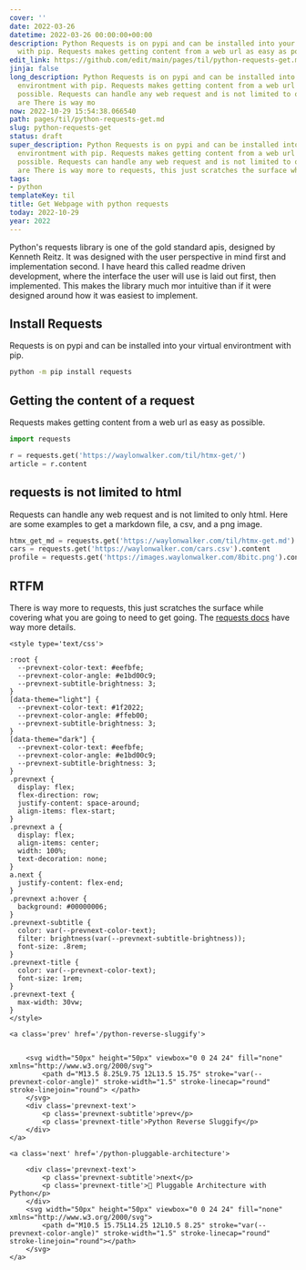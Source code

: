 ```yaml
---
cover: ''
date: 2022-03-26
datetime: 2022-03-26 00:00:00+00:00
description: Python Requests is on pypi and can be installed into your virtual environtment
  with pip. Requests makes getting content from a web url as easy as possible. Requ
edit_link: https://github.com/edit/main/pages/til/python-requests-get.md
jinja: false
long_description: Python Requests is on pypi and can be installed into your virtual
  environtment with pip. Requests makes getting content from a web url as easy as
  possible. Requests can handle any web request and is not limited to only html.  Here
  are There is way mo
now: 2022-10-29 15:54:38.066540
path: pages/til/python-requests-get.md
slug: python-requests-get
status: draft
super_description: Python Requests is on pypi and can be installed into your virtual
  environtment with pip. Requests makes getting content from a web url as easy as
  possible. Requests can handle any web request and is not limited to only html.  Here
  are There is way more to requests, this just scratches the surface while covering
tags:
- python
templateKey: til
title: Get Webpage with python requests
today: 2022-10-29
year: 2022
---
```


Python's requests library is one of the gold standard apis, designed by Kenneth
Reitz.  It was designed with the user perspective in mind first and
implementation second. I have heard this called readme driven development,
where the interface the user will use is laid out first, then implemented.
This makes the library much mor intuitive than if it were designed around how
it was easiest to implement.

## Install Requests

Requests is on pypi and can be installed into your virtual environtment with pip.

```bash
python -m pip install requests
```

## Getting the content of a request

Requests makes getting content from a web url as easy as possible.

```python
import requests

r = requests.get('https://waylonwalker.com/til/htmx-get/')
article = r.content
```

## requests is not limited to html

Requests can handle any web request and is not limited to only html.  Here are
some examples to get a markdown file, a csv, and a png image.

```python
htmx_get_md = requests.get('https://waylonwalker.com/til/htmx-get.md').content
cars = requests.get('https://waylonwalker.com/cars.csv').content
profile = requests.get('https://images.waylonwalker.com/8bitc.png').content
```

## RTFM

There is way more to requests, this just scratches the surface while covering
what you are going to need to get going. The
[requests docs](https://docs.python-requests.org/en/latest/) have way more details.
<div class='prevnext'>

    <style type='text/css'>

    :root {
      --prevnext-color-text: #eefbfe;
      --prevnext-color-angle: #e1bd00c9;
      --prevnext-subtitle-brightness: 3;
    }
    [data-theme="light"] {
      --prevnext-color-text: #1f2022;
      --prevnext-color-angle: #ffeb00;
      --prevnext-subtitle-brightness: 3;
    }
    [data-theme="dark"] {
      --prevnext-color-text: #eefbfe;
      --prevnext-color-angle: #e1bd00c9;
      --prevnext-subtitle-brightness: 3;
    }
    .prevnext {
      display: flex;
      flex-direction: row;
      justify-content: space-around;
      align-items: flex-start;
    }
    .prevnext a {
      display: flex;
      align-items: center;
      width: 100%;
      text-decoration: none;
    }
    a.next {
      justify-content: flex-end;
    }
    .prevnext a:hover {
      background: #00000006;
    }
    .prevnext-subtitle {
      color: var(--prevnext-color-text);
      filter: brightness(var(--prevnext-subtitle-brightness));
      font-size: .8rem;
    }
    .prevnext-title {
      color: var(--prevnext-color-text);
      font-size: 1rem;
    }
    .prevnext-text {
      max-width: 30vw;
    }
    </style>
    
    <a class='prev' href='/python-reverse-sluggify'>
    

        <svg width="50px" height="50px" viewbox="0 0 24 24" fill="none" xmlns="http://www.w3.org/2000/svg">
            <path d="M13.5 8.25L9.75 12L13.5 15.75" stroke="var(--prevnext-color-angle)" stroke-width="1.5" stroke-linecap="round" stroke-linejoin="round"> </path>
        </svg>
        <div class='prevnext-text'>
            <p class='prevnext-subtitle'>prev</p>
            <p class='prevnext-title'>Python Reverse Sluggify</p>
        </div>
    </a>
    
    <a class='next' href='/python-pluggable-architecture'>
    
        <div class='prevnext-text'>
            <p class='prevnext-subtitle'>next</p>
            <p class='prevnext-title'>🐍 Pluggable Architecture with Python</p>
        </div>
        <svg width="50px" height="50px" viewbox="0 0 24 24" fill="none" xmlns="http://www.w3.org/2000/svg">
            <path d="M10.5 15.75L14.25 12L10.5 8.25" stroke="var(--prevnext-color-angle)" stroke-width="1.5" stroke-linecap="round" stroke-linejoin="round"></path>
        </svg>
    </a>
  </div>